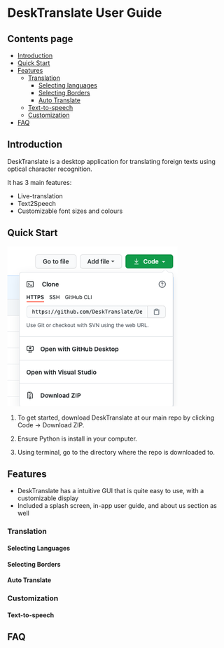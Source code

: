 # DeskTranslate User Guide

## Contents page


* [Introduction](#introduction)
* [Quick Start](#quick-start)
* [Features](#features)
  * [Translation](#translation)
    * [Selecting languages](#selecting-languages)
    * [Selecting Borders](#selecting-borders)
    * [Auto Translate](#auto-translate)
  * [Text-to-speech](#text-to-speech)
  * [Customization](#customization)      
* [FAQ](#faq)


## Introduction

DeskTranslate is a desktop application for translating foreign texts using optical character recognition. 

It has 3 main features:

* Live-translation
* Text2Speech
* Customizable font sizes and colours

## Quick Start

![](images/githubDownload.png)

1. To get started, download DeskTranslate at our main repo by clicking Code -> Download ZIP.

2. Ensure Python is install in your computer.

3. Using terminal, go to the directory where the repo is downloaded to.   

## Features 

* DeskTranslate has a intuitive GUI that is quite easy to use, with a customizable display
* Included a splash screen, in-app user guide, and about us section as well

### Translation

#### Selecting Languages


#### Selecting Borders


#### Auto Translate


### Customization

#### Text-to-speech


## FAQ



